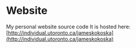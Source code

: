 # Website
My personal website source code
It is hosted here: [http://individual.utoronto.ca/jameskokoska](http://individual.utoronto.ca/jameskokoska)
